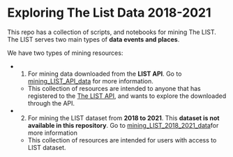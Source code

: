 # Exploring The List Data 2018-2021

This repo has a collection of scripts, and notebooks for mining The LIST. The LIST serves two main types of **data events and places**. 

We have two types of mining resources:

- 1. For mining data downloaded from the **LIST API**. Go to [mining_LIST_API_data](./mining_LIST_API_data) for more information.
	- This collection of resources are intended to anyone that has registered to the [The LIST API](https://api.list.co.uk/), and wants to explore the downloaded through the API.

- 2. For mining the LIST dataset from **2018 to 2021**. This **dataset is not available in this repository**. Go to [mining_LIST_2018_2021_data](./mining_LIST_2018_2021_data)for more information
	- This collection of resources are intended for users with access to LIST dataset.

